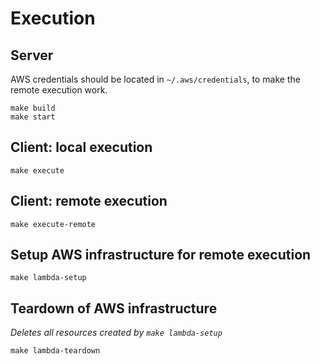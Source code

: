# Execution

## Server

AWS credentials should be located in `~/.aws/credentials`, to make the remote execution work.

```{bash}
make build
make start
```

## Client: local execution

```{bash}
make execute
```

## Client: remote execution

```{bash}
make execute-remote
```

## Setup AWS infrastructure for remote execution

```{bash}
make lambda-setup
```

## Teardown of AWS infrastructure

*Deletes all resources created by `make lambda-setup`*

```{bash}
make lambda-teardown
```